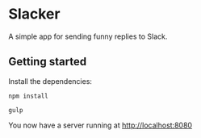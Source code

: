 # Slacker

A simple app for sending funny replies to Slack.


## Getting started

Install the dependencies:

    npm install

    gulp
    
You now have a server running at [http://localhost:8080](http://localhost:8080)
